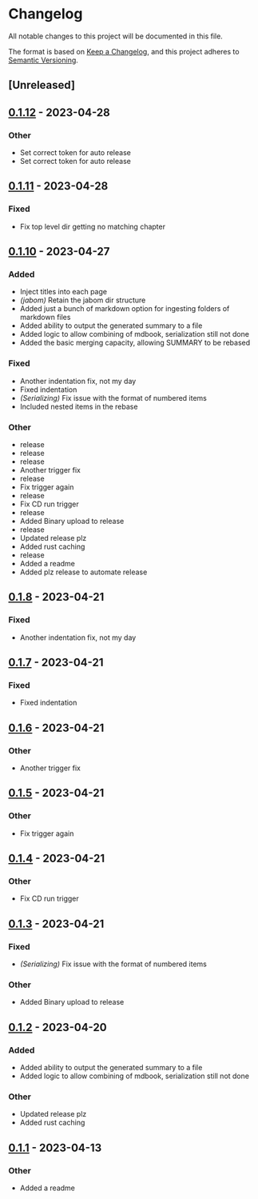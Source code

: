 # Changelog
All notable changes to this project will be documented in this file.

The format is based on [Keep a Changelog](https://keepachangelog.com/en/1.0.0/),
and this project adheres to [Semantic Versioning](https://semver.org/spec/v2.0.0.html).

## [Unreleased]

## [0.1.12](https://github.com/jscarrott/mdbook-combiner/compare/v0.1.11...v0.1.12) - 2023-04-28

### Other
- Set correct token for auto release
- Set correct token for auto release

## [0.1.11](https://github.com/jscarrott/mdbook-combiner/compare/v0.1.10...v0.1.11) - 2023-04-28

### Fixed
- Fix top level dir getting no matching chapter

## [0.1.10](https://github.com/jscarrott/mdbook-combiner/compare/v0.1.9...v0.1.10) - 2023-04-27

### Added
- Inject titles into each page
- *(jabom)* Retain the jabom dir structure
- Added just a bunch of markdown option for ingesting folders of markdown files
- Added ability to output the generated summary to a file
- Added logic to allow combining of mdbook, serialization still not done
- Added the basic merging capacity, allowing SUMMARY to be rebased

### Fixed
- Another indentation fix, not my day
- Fixed indentation
- *(Serializing)* Fix issue with the format of numbered items
- Included nested items in the rebase

### Other
- release
- release
- release
- Another trigger fix
- release
- Fix trigger again
- release
- Fix CD run trigger
- release
- Added Binary upload to release
- release
- Updated release plz
- Added rust caching
- release
- Added a readme
- Added plz release to automate release

## [0.1.8](https://github.com/jscarrott/mdbook-combiner/compare/v0.1.7...v0.1.8) - 2023-04-21

### Fixed
- Another indentation fix, not my day

## [0.1.7](https://github.com/jscarrott/mdbook-combiner/compare/v0.1.6...v0.1.7) - 2023-04-21

### Fixed
- Fixed indentation

## [0.1.6](https://github.com/jscarrott/mdbook-combiner/compare/v0.1.5...v0.1.6) - 2023-04-21

### Other
- Another trigger fix

## [0.1.5](https://github.com/jscarrott/mdbook-combiner/compare/v0.1.4...v0.1.5) - 2023-04-21

### Other
- Fix trigger again

## [0.1.4](https://github.com/jscarrott/mdbook-combiner/compare/v0.1.3...v0.1.4) - 2023-04-21

### Other
- Fix CD run trigger

## [0.1.3](https://github.com/jscarrott/mdbook-combiner/compare/v0.1.2...v0.1.3) - 2023-04-21

### Fixed
- *(Serializing)* Fix issue with the format of numbered items

### Other
- Added Binary upload to release

## [0.1.2](https://github.com/jscarrott/mdbook-combiner/compare/v0.1.1...v0.1.2) - 2023-04-20

### Added
- Added ability to output the generated summary to a file
- Added logic to allow combining of mdbook, serialization still not done

### Other
- Updated release plz
- Added rust caching

## [0.1.1](https://github.com/jscarrott/mdbook-combiner/compare/v0.1.0...v0.1.1) - 2023-04-13

### Other
- Added a readme
